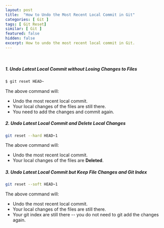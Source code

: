 ```yaml
---
layout: post
title:  "How to Undo the Most Recent Local Commit in Git"
categories: [ Git ]
tags: [ Git Reset]
similar: [ Git ]
featured: false
hidden: false
excerpt: How to undo the most recent local commit in Git.
---
```


<br />

##### 1. Undo Latest Local Commit without Losing Changes to Files

```bash
$ git reset HEAD~
```

The above command will:
* Undo the most recent local commit. 
* Your local changes of the files are still there.
* You need to add the changes and commit again.



##### 2. Undo Latest Local Commit and Delete Local Changes 

```bash
git reset --hard HEAD~1
```

The above command will:
* Undo the most recent local commit.
* Your local changes of the files are **Deleted**. 


##### 3. Undo Latest Local Commit but Keep File Changes and Git Index

```bash
git reset --soft HEAD~1
```

The above command will:
* Undo the most recent local commit.
* Your local changes of the files are still there.
* Your git index are still there -- you do not need to git add the changes again.





